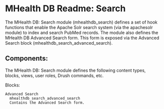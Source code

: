 MHealth DB Readme: Search
=========================

The MHealth DB: Search module (mhealthdb_search) defines a set of hook
functions that enable the Apache Solr search system (via the apachesolr
module) to index and search PubMed records. The module also defines the
MHealth DB Advanced Search form. This form is exposed via the Advanced
Search block (mhealthdb_search_advanced_search).

Components:
-----------

The MHealth DB: Search module defines the following content types,
blocks, views, user roles, Drush commands, etc.

  Blocks:

    Advanced Search
      mhealthdb_search_advanced_search
      Contains the Advanced Search form.


